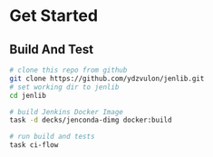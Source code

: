 # Get Started

## Build And Test

```bash
# clone this repo from github
git clone https://github.com/ydzvulon/jenlib.git
# set working dir to jenlib
cd jenlib

# build Jenkins Docker Image
task -d decks/jenconda-dimg docker:build

# run build and tests
task ci-flow
```

